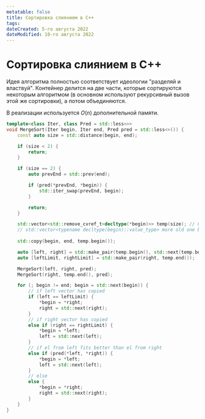 ```yaml
---
metatable: false
title: Сортировка слиянием в C++
tags:
dateCreated: 5-го августа 2022
dateModified: 10-го августа 2022
---
```

# Сортировка слиянием в C++

Идея алгоритма полностью соответствует идеологии "разделяй и властвуй". Контейнер делится на две части, которые сортируются некоторым алгоритмом (в основном используют рекурсивный вызов этой же сортировки), а потом объединяются.

В реализации используется $O(n)$ дополнительной памяти.

```cpp
template<class Iter, class Pred = std::less<>>
void MergeSort(Iter begin, Iter end, Pred pred = std::less<>()) {
    const auto size = std::distance(begin, end);

    if (size < 2) {
        return;
    }

    if (size == 2) {
        auto prevEnd = std::prev(end);

        if (pred(*prevEnd, *begin)) {
            std::iter_swap(prevEnd, begin);
        }

        return;
    }

    std::vector<std::remove_cvref_t<decltype(*begin)>> temp(size); // C++ 20 stuff
    // std::vector<typename decltype(begin)::value_type> more old one but without C-arrays support
    
    std::copy(begin, end, temp.begin());

    auto [left, right] = std::make_pair(temp.begin(), std::next(temp.begin(), size / 2));
    auto [leftLimit, rightLimit] = std::make_pair(right, temp.end());

    MergeSort(left, right, pred);
    MergeSort(right, temp.end(), pred);

    for (; begin != end; begin = std::next(begin)) {
        // if left vector has copied
        if (left == leftLimit) {
            *begin = *right;
            right = std::next(right);
        }
        // if right vector has copied
        else if (right == rightLimit) {
            *begin = *left;
            left = std::next(left);
        }
        // if el from left fits better than el from right
        else if (pred(*left, *right)) {
            *begin = *left;
            left = std::next(left);
        }
        // else
        else {
            *begin = *right;
            right = std::next(right);
        }
    }
}
```